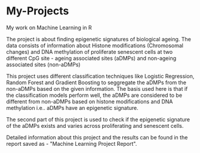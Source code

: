 # My-Projects
My work on Machine Learning in R

The project is about finding epigenetic signatures of biological ageing. The data consists of information about Histone modifications (Chromosomal changes) and DNA methylation of proliferate
senescent cells at two different CpG site - ageing associated sites (aDMPs) and non-ageing associated sites (non-aDMPs)

This project uses different classification techniques like Logistic Regression, Random Forest and Gradient Boosting to seggregate the aDMPs from the non-aDMPs based on the given information.
The basis used here is that if the classification models perform well, the aDMPs are considered to be different from non-aDMPs based on histone modifications and DNA methylation i.e.. aDMPs
have an epigenetic signature.

The second part of this project is used to check if the epigenetic signature of the aDMPs exists and varies across proliferating and senescent cells.

Detailed information about this project and the results can be found in the report saved as - "Machine Learning Project Report".
